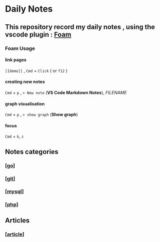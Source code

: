 # Daily Notes

## This repository record my daily notes , using the vscode plugin : [Foam](https://github.com/foambubble/foam)

### Foam Usage

#### link pages

`[[demo]]` , `Cmd` + `Click` ( or `f12` )

#### creating new notes

`Cmd` + `p` , `> New note` (**VS Code Markdown Notes**), *FILENAME*

#### graph visualisation

`Cmd` + `p` , `> show graph` (**Show graph**)

#### focus

`Cmd` + `k`, `z`

## Notes categories

### [[go]]

### [[git]]

### [[mysql]]

### [[php]]

## Articles

### [[article]]

[//begin]: # "Autogenerated link references for markdown compatibility"
[go]: Golang/go "Go"
[git]: Git/git "Git"
[mysql]: MySQL/mysql "MySQL"
[php]: PHP/php "php"
[article]: Article/article "Article"
[//end]: # "Autogenerated link references"